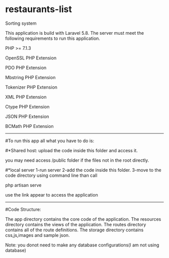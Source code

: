 # restaurants-list
Sorting system

This application is build with Laravel 5.8. The server must meet the following requirements to run this application. 

PHP >= 7.1.3

OpenSSL PHP Extension

PDO PHP Extension

Mbstring PHP Extension

Tokenizer PHP Extension

XML PHP Extension

Ctype PHP Extension

JSON PHP Extension

BCMath PHP Extension

------------------------------------------------------------------------

#To run this app all what you have to do is:

#*Shared host:
upload the code inside this folder and access it.

you may need access /public folder if the files not in the root directly.


#*local server
1-run server
2-add the code inside this folder.
3-move to the code directory using command line than call 

 php artisan serve
 
use the link appear to access the application

------------------------------------------------------------------------

#Code Structure:

The app directory contains the core code of the application.
The resources directory contains the views of the application.
The routes directory contains all of the route definitions.
The storage directory contains css,js,images and sample json.


Note: you donot need to make any database configurations(I am not using database)









